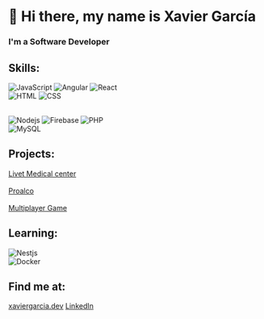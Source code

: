 # 👋 Hi there, my name is Xavier García
### I'm a Software Developer

## Skills:
![JavaScript](https://img.shields.io/badge/JavaScript-f7df1e?style=for-the-badge&logo=javascript&logoColor=white&labelColor=101010)
![Angular](https://img.shields.io/badge/Angular-b52e31?style=for-the-badge&logo=angular&logoColor=white&labelColor=101010)
![React](https://img.shields.io/badge/React-61dbfb?style=for-the-badge&logo=react&logoColor=white&labelColor=101010)</br>
![HTML](https://img.shields.io/badge/HTML-e34c26?style=for-the-badge&logo=HTML&logoColor=white&labelColor=101010)
![CSS](https://img.shields.io/badge/CSS-0f5298?style=for-the-badge&logo=CSS&logoColor=white&labelColor=101010)</br>
</br>

![Nodejs](https://img.shields.io/badge/Nodejs-3c873a?style=for-the-badge&logo=node_js&logoColor=white&labelColor=101010)
![Firebase](https://img.shields.io/badge/Firebase-ffcb2b?style=for-the-badge&logo=firebase&logoColor=white&labelColor=101010)
![PHP](https://img.shields.io/badge/PHP-787cb5?style=for-the-badge&logo=php&logoColor=white&labelColor=101010)</br>
![MySQL](https://img.shields.io/badge/MySQL-00758f?style=for-the-badge&logo=mysql&logoColor=white&labelColor=101010)</br>

## Projects:

[Livet Medical center](https://master.d2xu9q6nxzpr9j.amplifyapp.com/)
</br></br>
[Proalco](https://www.proalco.com/inicio)
</br><br>
[Multiplayer Game](https://melgabson.itch.io/find-the-puppet)

## Learning:
![Nestjs](https://img.shields.io/badge/Nestjs-e0234e?style=for-the-badge&logo=nest_js&logoColor=white&labelColor=101010)</br>
![Docker](https://img.shields.io/badge/Docker-2496ed?style=for-the-badge&logo=docker&logoColor=white&labelColor=101010)</br>

## Find me at:

[xaviergarcia.dev](https://www.xaviergarcia.dev/)
[LinkedIn](https://www.linkedin.com/in/xavier-garcia-bano-244b60245/)
